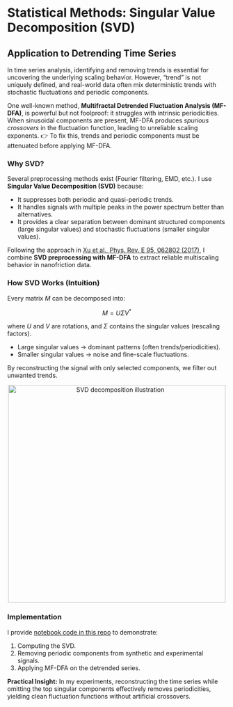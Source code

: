 # Statistical Methods: Singular Value Decomposition (SVD)

## Application to Detrending Time Series

In time series analysis, identifying and removing trends is essential for uncovering the underlying scaling behavior. However, “trend” is not uniquely defined, and real-world data often mix deterministic trends with stochastic fluctuations and periodic components.

One well-known method, **Multifractal Detrended Fluctuation Analysis (MF-DFA)**, is powerful but not foolproof: it struggles with intrinsic periodicities. When sinusoidal components are present, MF-DFA produces *spurious crossovers* in the fluctuation function, leading to unreliable scaling exponents.
👉 To fix this, trends and periodic components must be attenuated before applying MF-DFA.

### Why SVD?

Several preprocessing methods exist (Fourier filtering, EMD, etc.). I use **Singular Value Decomposition (SVD)** because:

* It suppresses both periodic and quasi-periodic trends.
* It handles signals with multiple peaks in the power spectrum better than alternatives.
* It provides a clear separation between dominant structured components (large singular values) and stochastic fluctuations (smaller singular values).

Following the approach in [Xu et al., Phys. Rev. E 95, 062802 (2017)](https://doi.org/10.1103/PhysRevE.95.062802), I combine **SVD preprocessing with MF-DFA** to extract reliable multiscaling behavior in nanofriction data.

### How SVD Works (Intuition)

Every matrix $M$ can be decomposed into:

$$
M = U \Sigma V^*
$$

where $U$ and $V$ are rotations, and $\Sigma$ contains the singular values (rescaling factors).

* Large singular values → dominant patterns (often trends/periodicities).
* Smaller singular values → noise and fine-scale fluctuations.

By reconstructing the signal with only selected components, we filter out unwanted trends.

<p align="center">
  <img width="500" src="https://upload.wikimedia.org/wikipedia/commons/thumb/b/bb/Singular-Value-Decomposition.svg/800px-Singular-Value-Decomposition.svg.png" alt="SVD decomposition illustration">
</p>

### Implementation

I provide [notebook code in this repo](./notebooks/svd_detrending.ipynb) to demonstrate:

1. Computing the SVD.
2. Removing periodic components from synthetic and experimental signals.
3. Applying MF-DFA on the detrended series.

**Practical Insight:**
In my experiments, reconstructing the time series while omitting the top singular components effectively removes periodicities, yielding clean fluctuation functions without artificial crossovers.
